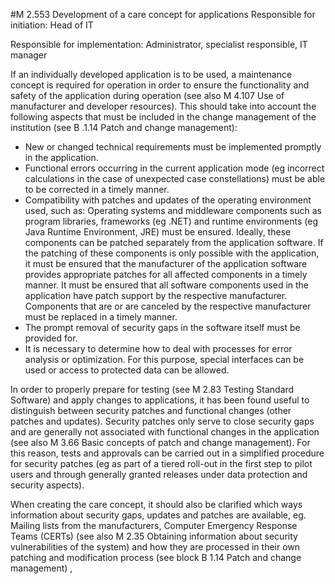 #M 2.553 Development of a care concept for applications
Responsible for initiation: Head of IT

Responsible for implementation: Administrator, specialist responsible, IT manager

If an individually developed application is to be used, a maintenance concept is required for operation in order to ensure the functionality and safety of the application during operation (see also M 4.107 Use of manufacturer and developer resources). This should take into account the following aspects that must be included in the change management of the institution (see B .1.14 Patch and change management):

* New or changed technical requirements must be implemented promptly in the application.
* Functional errors occurring in the current application mode (eg incorrect calculations in the case of unexpected case constellations) must be able to be corrected in a timely manner.
* Compatibility with patches and updates of the operating environment used, such as: Operating systems and middleware components such as program libraries, frameworks (eg .NET) and runtime environments (eg Java Runtime Environment, JRE) must be ensured. Ideally, these components can be patched separately from the application software. If the patching of these components is only possible with the application, it must be ensured that the manufacturer of the application software provides appropriate patches for all affected components in a timely manner. It must be ensured that all software components used in the application have patch support by the respective manufacturer. Components that are or are canceled by the respective manufacturer must be replaced in a timely manner.
* The prompt removal of security gaps in the software itself must be provided for.
* It is necessary to determine how to deal with processes for error analysis or optimization. For this purpose, special interfaces can be used or access to protected data can be allowed.


In order to properly prepare for testing (see M 2.83 Testing Standard Software) and apply changes to applications, it has been found useful to distinguish between security patches and functional changes (other patches and updates). Security patches only serve to close security gaps and are generally not associated with functional changes in the application (see also M 3.66 Basic concepts of patch and change management). For this reason, tests and approvals can be carried out in a simplified procedure for security patches (eg as part of a tiered roll-out in the first step to pilot users and through generally granted releases under data protection and security aspects).

When creating the care concept, it should also be clarified which ways information about security gaps, updates and patches are available, eg. Mailing lists from the manufacturers, Computer Emergency Response Teams (CERTs) (see also M 2.35 Obtaining information about security vulnerabilities of the system) and how they are processed in their own patching and modification process (see block B 1.14 Patch and change management) ,



